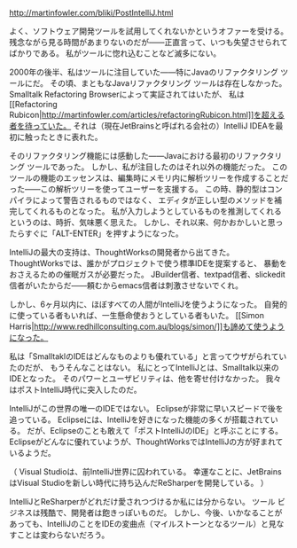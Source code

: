 http://martinfowler.com/bliki/PostIntelliJ.html

よく、ソフトウェア開発ツールを試用してくれないかというオファーを受ける。
残念ながら見る時間があまりないのだが——正直言って、いつも失望させられてばかりである。
私がツールに惚れ込むことなど滅多にない。

2000年の後半、私はツールに注目していた——特にJavaのリファクタリング ツールにだ。
その頃、まともなJavaリファクタリング ツールは存在しなかった。
Smalltalk Refactoring Browserによって実証されてはいたが、
私は[[Refactoring Rubicon|http://martinfowler.com/articles/refactoringRubicon.html]]を超える者を待っていた。
それは（現在JetBrainsと呼ばれる会社の）IntelliJ IDEAを最初に触ったときに表れた。

そのリファクタリング機能には感動した——Javaにおける最初のリファクタリング ツールであった。
しかし、私が注目したのはそれ以外の機能だった。
このツールの機能のエッセンスは、編集時にメモリ内に解析ツリーを作成することだった——この解析ツリーを使ってユーザーを支援する。
この時、静的型はコンパイラによって警告されるものではなく、
エディタが正しい型のメソッドを補完してくれるものとなった。
私が入力しようとしているものを推測してくれるというのは、時折、気味悪く思えた。
しかし、それ以来、何かおかしいと思ったらすぐに「ALT-ENTER」を押すようになった。

IntelliJの最大の支持は、ThoughtWorksの開発者から出てきた。
ThoughtWorksでは、誰かがプロジェクトで使う標準IDEを提案すると、
暴動をおさえるための催眠ガスが必要だった。
JBuilder信者、textpad信者、slickedit信者がいたからだ——頼むからemacs信者は刺激させないでくれ。

しかし、6ヶ月以内に、ほぼすべての人間がIntelliJを使うようになった。
自発的に使っている者もいれば、一生懸命使おうとしている者もいた。
[[Simon Harris|http://www.redhillconsulting.com.au/blogs/simon/]]も諦めて使うようになった。

私は「SmalltaklのIDEはどんなものよりも優れている」と言ってウザがられていたのだが、
もうそんなことはない。
私にとってIntelliJとは、Smalltalk以来のIDEとなった。
そのパワーとユーザビリティは、他を寄せ付けなかった。
我々はポストIntelliJ時代に突入したのだ。

IntelliJがこの世界の唯一のIDEではない。
Eclipseが非常に早いスピードで後を追っている。
Eclipseには、IntelliJを好きになった機能の多くが搭載されている。
だが、Eclipseのことも敢えて「ポストIntelliJのIDE」と呼ぶことにする。
Eclipseがどんなに優れていようが、ThoughtWorksではIntelliJの方が好まれているようだ。

（
Visual Studioは、前IntelliJ世界に囚われている。
幸運なことに、JetBrainsはVisual Studioを新しい時代に持ち込んだReSharperを開発している。
）

IntelliJとReSharperがどれだけ愛されつづけるか私には分からない。
ツール ビジネスは残酷で、開発者は飽きっぽいものだ。
しかし、今後、いかなることがあっても、IntelliJのことをIDEの変曲点（マイルストーンとなるツール）と見なすことは変わらないだろう。
